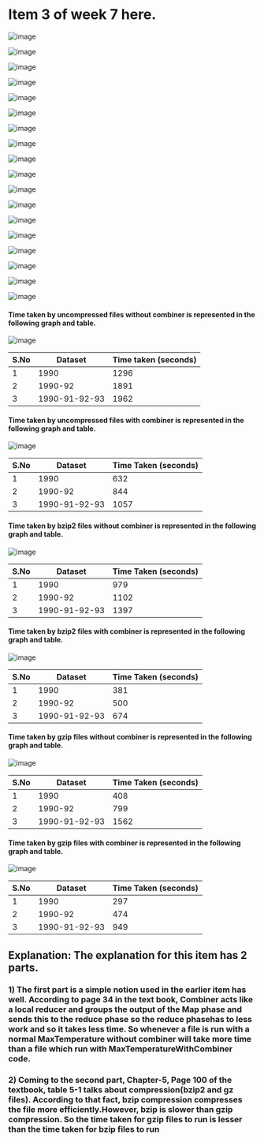 # Item 3 of week 7 here.

![image](https://cloud.githubusercontent.com/assets/25064372/24327025/2851f358-118b-11e7-90c2-8e10f741a73a.png)

![image](https://cloud.githubusercontent.com/assets/25064372/24327029/3ae4d044-118b-11e7-836b-8b7ad8ddc3e4.png)

![image](https://cloud.githubusercontent.com/assets/25064372/24327030/47844654-118b-11e7-8404-549d99a57b37.png)

![image](https://cloud.githubusercontent.com/assets/25064372/24327033/61026dea-118b-11e7-913f-79f1a98bfe94.png)

![image](https://cloud.githubusercontent.com/assets/25064372/24327037/6daee168-118b-11e7-9040-fb6f87f7d9f7.png)

![image](https://cloud.githubusercontent.com/assets/25064372/24327041/79731f32-118b-11e7-9c52-b95d14abec91.png)

![image](https://cloud.githubusercontent.com/assets/25064372/24327044/87dddbc0-118b-11e7-9eec-9cc6abff8ea4.png)

![image](https://cloud.githubusercontent.com/assets/25064372/24327049/95beb548-118b-11e7-8139-8da5d2cf9a00.png)

![image](https://cloud.githubusercontent.com/assets/25064372/24327051/a42299d8-118b-11e7-8bf0-532bc08ae0f9.png)

![image](https://cloud.githubusercontent.com/assets/25064372/24327052/b36a5fc0-118b-11e7-939d-0dc082317ea6.png)

![image](https://cloud.githubusercontent.com/assets/25064372/24327054/bfbcc5a6-118b-11e7-9433-cd2624b9ed0d.png)

![image](https://cloud.githubusercontent.com/assets/25064372/24327057/cc6a2bf4-118b-11e7-9695-d52f3ab65e78.png)

![image](https://cloud.githubusercontent.com/assets/25064372/24327060/d93e8e06-118b-11e7-9a0b-878cf562cf70.png)

![image](https://cloud.githubusercontent.com/assets/25064372/24327062/e7276ea2-118b-11e7-82ef-057f16f38f4f.png)

![image](https://cloud.githubusercontent.com/assets/25064372/24327064/f2ab86f0-118b-11e7-96cf-51bf7358f127.png)

![image](https://cloud.githubusercontent.com/assets/25064372/24327066/023d2e70-118c-11e7-8c49-49273fe5ba96.png)

![image](https://cloud.githubusercontent.com/assets/25064372/24327069/23051406-118c-11e7-97ba-b6c115ee0162.png)

![image](https://cloud.githubusercontent.com/assets/25064372/24327070/30087d96-118c-11e7-88db-f4172b0eec1b.png)



#### Time taken by uncompressed files without combiner is represented in the following graph and table.

![image](https://cloud.githubusercontent.com/assets/25064372/24327079/974f25ae-118c-11e7-864f-2ac0d5c47d11.png)


S.No | Dataset         | Time taken (seconds)
---  | ---             | ---
1    | 1990            | 1296
2    | 1990-92         | 1891
3    | 1990-91-92-93   | 1962

#### Time taken by uncompressed files with combiner is represented in the following graph and table.

![image](https://cloud.githubusercontent.com/assets/25064372/24327096/7c98e33e-118d-11e7-8226-ff4e84784a2d.png) 


S.No | Dataset         | Time Taken (seconds)
---  | ---             | ---
1    | 1990            | 632
2    | 1990-92         | 844
3    | 1990-91-92-93   | 1057

#### Time taken by bzip2 files without combiner is represented in the following graph and table.

![image](https://cloud.githubusercontent.com/assets/25064372/24327103/c3100072-118d-11e7-952f-489cb1b32c86.png)


S.No | Dataset         | Time Taken (seconds)
---  | ---             | ---
1    | 1990            | 979
2    | 1990-92         | 1102
3    | 1990-91-92-93   | 1397

#### Time taken by bzip2 files with combiner is represented in the following graph and table.

![image](https://cloud.githubusercontent.com/assets/25064372/24327108/e8b9428e-118d-11e7-9ae3-a59afee090f7.png)


S.No | Dataset         | Time Taken (seconds)
---  | ---             | ---
1    | 1990            | 381
2    | 1990-92         | 500
3    | 1990-91-92-93   | 674

#### Time taken by gzip files without combiner is represented in the following graph and table.

![image](https://cloud.githubusercontent.com/assets/25064372/24327110/06ad82d2-118e-11e7-8d10-024ae400722d.png)


S.No | Dataset         | Time Taken (seconds)
---  | ---             | ---
1    | 1990            | 408
2    | 1990-92         | 799
3    | 1990-91-92-93   | 1562

#### Time taken by gzip files with combiner is represented in the following graph and table.

![image](https://cloud.githubusercontent.com/assets/25064372/24327115/2f324f76-118e-11e7-83ce-e66df198f617.png)


S.No | Dataset         | Time Taken (seconds)
---  | ---             | ---
1    | 1990            | 297
2    | 1990-92         | 474
3    | 1990-91-92-93   | 949



## Explanation: The explanation for this item has 2 parts.

### 1) The first part is a simple notion used in the earlier item has well. According to page 34 in the text book, Combiner acts like a local reducer and groups the output of the Map phase and sends this to the reduce phase so the reduce phasehas to less work and so it takes less time. So whenever a file is run with a normal MaxTemperature without combiner will take more time than a file which run with MaxTemperatureWithCombiner code.
### 2) Coming to the second part, Chapter-5, Page 100 of the textbook, table 5-1 talks about compression(bzip2 and gz files). According to that fact, bzip compression compresses the file more efficiently.However, bzip is slower than gzip compression. So the time taken for gzip files to run is lesser than the time taken for bzip files to run 































